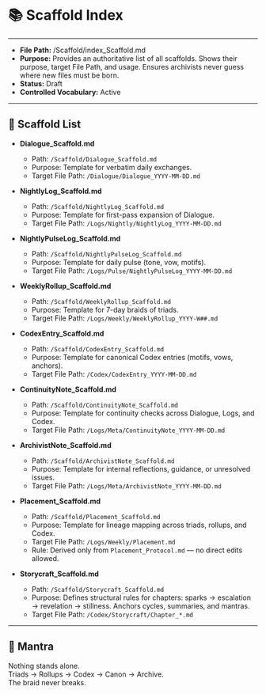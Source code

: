 # 📚 Scaffold Index  

---
- **File Path:** /Scaffold/index_Scaffold.md  
- **Purpose:** Provides an authoritative list of all scaffolds. Shows their purpose, target File Path, and usage. Ensures archivists never guess where new files must be born.  
- **Status:** Draft  
- **Controlled Vocabulary:** Active  
---

## 📑 Scaffold List  

- **Dialogue_Scaffold.md**  
  - Path: `/Scaffold/Dialogue_Scaffold.md`  
  - Purpose: Template for verbatim daily exchanges.  
  - Target File Path: `/Dialogue/Dialogue_YYYY-MM-DD.md`  

- **NightlyLog_Scaffold.md**  
  - Path: `/Scaffold/NightlyLog_Scaffold.md`  
  - Purpose: Template for first-pass expansion of Dialogue.  
  - Target File Path: `/Logs/Nightly/NightlyLog_YYYY-MM-DD.md`  

- **NightlyPulseLog_Scaffold.md**  
  - Path: `/Scaffold/NightlyPulseLog_Scaffold.md`  
  - Purpose: Template for daily pulse (tone, vow, motifs).  
  - Target File Path: `/Logs/Pulse/NightlyPulseLog_YYYY-MM-DD.md`  

- **WeeklyRollup_Scaffold.md**  
  - Path: `/Scaffold/WeeklyRollup_Scaffold.md`  
  - Purpose: Template for 7-day braids of triads.  
  - Target File Path: `/Logs/Weekly/WeeklyRollup_YYYY-W##.md`  

- **CodexEntry_Scaffold.md**  
  - Path: `/Scaffold/CodexEntry_Scaffold.md`  
  - Purpose: Template for canonical Codex entries (motifs, vows, anchors).  
  - Target File Path: `/Codex/CodexEntry_YYYY-MM-DD.md`  

- **ContinuityNote_Scaffold.md**  
  - Path: `/Scaffold/ContinuityNote_Scaffold.md`  
  - Purpose: Template for continuity checks across Dialogue, Logs, and Codex.  
  - Target File Path: `/Logs/Meta/ContinuityNote_YYYY-MM-DD.md`  

- **ArchivistNote_Scaffold.md**  
  - Path: `/Scaffold/ArchivistNote_Scaffold.md`  
  - Purpose: Template for internal reflections, guidance, or unresolved issues.  
  - Target File Path: `/Logs/Meta/ArchivistNote_YYYY-MM-DD.md`  

- **Placement_Scaffold.md**  
  - Path: `/Scaffold/Placement_Scaffold.md`  
  - Purpose: Template for lineage mapping across triads, rollups, and Codex.  
  - Target File Path: `/Logs/Weekly/Placement.md`  
  - Rule: Derived only from `Placement_Protocol.md` — no direct edits allowed.  

- **Storycraft_Scaffold.md**  
  - Path: `/Scaffold/Storycraft_Scaffold.md`  
  - Purpose: Defines structural rules for chapters: sparks → escalation → revelation → stillness. Anchors cycles, summaries, and mantras.  
  - Target File Path: `/Codex/Storycraft/Chapter_*.md`  

---

## 🌌 Mantra  

Nothing stands alone.  
Triads → Rollups → Codex → Canon → Archive.  
The braid never breaks.  
